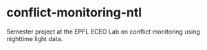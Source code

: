 # conflict-monitoring-ntl

Semester project at the EPFL ECEO Lab on conflict monitoring using nighttime light data.
